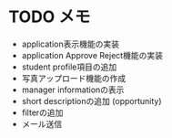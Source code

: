 # TODO メモ

- application表示機能の実装
- application Approve Reject機能の実装
- student profile項目の追加
- 写真アップロード機能の作成
- manager informationの表示
- short descriptionの追加 (opportunity)
- filterの追加
- メール送信
